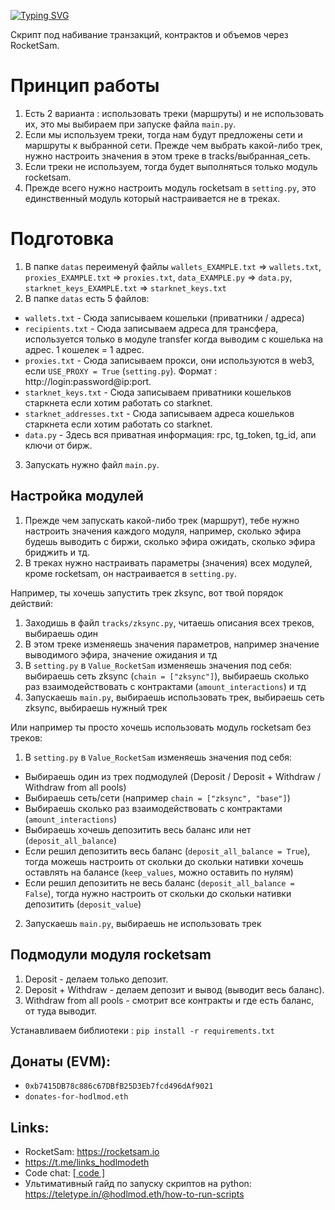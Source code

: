 [![Typing SVG](https://readme-typing-svg.herokuapp.com?color=%2336BCF7&lines=RocketSam-AIO)](https://git.io/typing-svg)

Скрипт под набивание транзакций, контрактов и объемов через RocketSam.

# Принцип работы
1. Есть 2 варианта : использовать треки (маршруты) и не использовать их, это мы выбираем при запуске файла `main.py`.
2. Если мы используем треки, тогда нам будут предложены сети и маршруты к выбранной сети. Прежде чем выбрать какой-либо трек, нужно настроить значения в этом треке в tracks/выбранная_сеть.
3. Если треки не используем, тогда будет выполняться только модуль rocketsam.
4. Прежде всего нужно настроить модуль rocketsam в `setting.py`, это единственный модуль который настраивается не в треках.

# Подготовка
1. В папке `datas` переименуй файлы `wallets_EXAMPLE.txt` => `wallets.txt`, `proxies_EXAMPLE.txt` => `proxies.txt`,  `data_EXAMPLE.py` => `data.py`,  `starknet_keys_EXAMPLE.txt` => `starknet_keys.txt`
2. В папке `datas` есть 5 файлов:
- `wallets.txt` - Сюда записываем кошельки (приватники / адреса)
- `recipients.txt` - Сюда записываем адреса для трансфера, используется только в модуле transfer когда выводим с кошелька на адрес. 1 кошелек = 1 адрес.
- `proxies.txt` - Сюда записываем прокси, они используются в web3, если `USE_PROXY = True` (`setting.py`). Формат : http://login:password@ip:port.
- `starknet_keys.txt` - Сюда записываем приватники кошельков старкнета если хотим работать со starknet.
- `starknet_addresses.txt` - Сюда записываем адреса кошельков старкнета если хотим работать со starknet.
- `data.py` - Здесь вся приватная информация: rpc, tg_token, tg_id, апи ключи от бирж.
3. Запускать нужно файл `main.py`.

## Настройка модулей
1. Прежде чем запускать какой-либо трек (маршрут), тебе нужно настроить значения каждого модуля, например, сколько эфира будешь выводить с биржи, сколько эфира ожидать, сколько эфира бриджить и тд. 
2. В треках нужно настраивать параметры (значения) всех модулей, кроме rocketsam, он настраивается в `setting.py`.

Например, ты хочешь запустить трек zksync, вот твой порядок действий:
1. Заходишь в файл `tracks/zksync.py`, читаешь описания всех треков, выбираешь один
2. В этом треке изменяешь значения параметров, например значение выводимого эфира, значение ожидания и тд
3. В `setting.py` в `Value_RocketSam` изменяешь значения под себя: выбираешь сеть zksync (`chain = ["zksync"]`), выбираешь сколько раз взаимодействовать с контрактами (`amount_interactions`) и тд
4. Запускаешь `main.py`, выбираешь использовать трек, выбираешь сеть zksync, выбираешь нужный трек

Или например ты просто хочешь использовать модуль rocketsam без треков:
1. В `setting.py` в `Value_RocketSam` изменяешь значения под себя: 
- Выбираешь один из трех подмодулей (Deposit / Deposit + Withdraw / Withdraw from all pools)
- Выбираешь сеть/сети (например `chain = ["zksync", "base"]`)
- Выбираешь сколько раз взаимодействовать с контрактами (`amount_interactions`)
- Выбираешь хочешь депозитить весь баланс или нет (`deposit_all_balance`)
- Если решил депозитить весь баланс (`deposit_all_balance = True`), тогда можешь настроить от скольки до скольки нативки хочешь оставлять на балансе (`keep_values`, можно оставить по нулям)
- Если решил депозитить не весь баланс (`deposit_all_balance = False`), тогда нужно настроить от скольки до скольки нативки депозитить (`deposit_value`)
2. Запускаешь `main.py`, выбираешь не использовать трек

## Подмодули модуля rocketsam
1. Deposit - делаем только депозит. 
2. Deposit + Withdraw - делаем депозит и вывод (выводит весь баланс).
3. Withdraw from all pools - смотрит все контракты и где есть баланс, от туда выводит.


Устанавливаем библиотеки : `pip install -r requirements.txt`

## Донаты (EVM): 
- `0xb7415DB78c886c67DBfB25D3Eb7fcd496dAf9021`
- `donates-for-hodlmod.eth`

## Links:
- RocketSam: https://rocketsam.io
- https://t.me/links_hodlmodeth
- Code chat: [[ code ]](https://t.me/code_hodlmodeth)
- Ультимативный гайд по запуску скриптов на python: https://teletype.in/@hodlmod.eth/how-to-run-scripts
